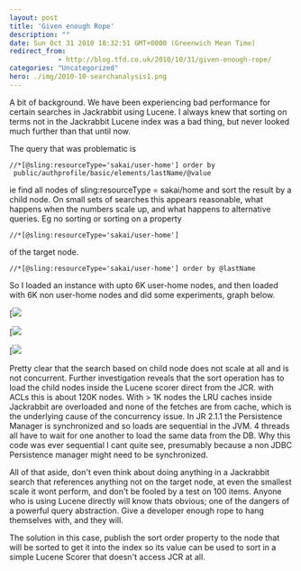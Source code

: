```yaml
---
layout: post
title: 'Given enough Rope'
description: ""
date: Sun Oct 31 2010 18:32:51 GMT+0000 (Greenwich Mean Time)
redirect_from: 
            - http://blog.tfd.co.uk/2010/10/31/given-enough-rope/
categories: "Uncategorized"
hero: ./img/2010-10-searchanalysis1.png
---
```

A bit of background. We have been experiencing bad performance for certain searches in Jackrabbit using Lucene. I always knew that sorting on terms not in the Jackrabbit Lucene index was a bad thing, but never looked much further than that until now.

The query that was problematic is

```
//*[@sling:resourceType='sakai/user-home'] order by  public/authprofile/basic/elements/lastName/@value
```

ie find all nodes of sling:resourceType = sakai/home and sort the result by a child node. On small sets of searches this appears reasonable, what happens when the numbers scale up, and what happens to alternative queries. Eg no sorting or sorting on a property

```
//*[@sling:resourceType='sakai/user-home']
```

of the target node.

```
//*[@sling:resourceType='sakai/user-home'] order by @lastName
```

So I loaded an instance with upto 6K user-home nodes, and then loaded with 6K non user-home nodes and did some experiments, graph below.

[![](/img/2010/10/searchanalysis1.png)

[![](/img/2010/10/searchanalysis2.png)

[![](/img/2010/10/searchanalysis3.png)

Pretty clear that the search based on child node does not scale at all and is not concurrent. Further investigation reveals that the sort operation has to load the child nodes inside the Lucene scorer direct from the JCR. with ACLs this is about 120K nodes. With > 1K nodes the LRU caches inside Jackrabbit are overloaded and none of the fetches are from cache, which is the underlying cause of the concurrency issue. In JR 2.1.1 the Persistence Manager is synchronized and so loads are sequential in the JVM. 4 threads all have to wait for one another to load the same data from the DB. Why this code was ever sequential I cant quite see, presumably because a non JDBC Persistence manager might need to be synchronized.

All of that aside, don't even think about doing anything in a Jackrabbit search that references anything not on the target node, at even the smallest scale it wont perform, and don't be fooled by a test on 100 items. Anyone who is using Lucene directly will know thats obvious; one of the dangers of a powerful query abstraction. Give a developer enough rope to hang themselves with, and they will.

The solution in this case, publish the sort order property to the node that will be sorted to get it into the index so its value can be used to sort in a simple Lucene Scorer that doesn't access JCR at all.
